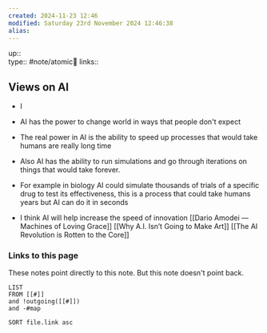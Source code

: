 ```yaml
---
created: 2024-11-23 12:46 
modified: Saturday 23rd November 2024 12:46:38
alias: 
---
```

up::  
type:: #note/atomic🌳 
links::
## Views on AI

- I


- AI has the power to change world in ways that people don't expect
- The real power in AI is the ability to speed up processes that would take humans are really long time
- Also AI has the ability to run simulations and go through iterations on things that would take forever.
- For example in biology AI could simulate thousands of trials of a specific drug to test its effectiveness, this is a process that could take humans years but AI can do it in seconds
- I think AI will help increase the speed of innovation 
[[Dario Amodei — Machines of Loving Grace]]
[[Why A.I. Isn’t Going to Make Art]]
[[The AI Revolution is Rotten to the Core]]
### Links to this page
These notes point directly to this note. But this note doesn't point back.
```dataview
LIST
FROM [[#]]
and !outgoing([[#]])
and -#map

SORT file.link asc
```




